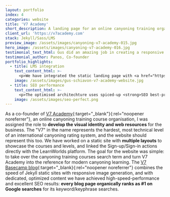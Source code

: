 ```yaml
---
layout: portfolio
index: 4
categories: website
title: 'V7 Academy'
short_description: A landing page for an online canyoning training organisation, integrated with LearnWorlds LMS
client_url: 'https://v7academy.com'
stack: Jekyll/Sass/LMS
preview_image: /assets/images/canyoning-v7-academy-015.jpg
hero_image: /assets/images/canyoning-v7-academy-016.jpg
testimonial_text_html: Gus did an amazing job in creating a responsive and beautiful site for our organisation
testimonial_author: Panos, Co-founder
portfolio_highlights:
  - title: LMS integration
    text_content_html: >-
      <p>We have integrated the static landing page with <a href="https://learnworlds.com" target="_blank" rel="noopener noreferrer">LearnWorlds</a> to create an online canyoning school. Visual identity is preserved for better user experience.</p>
    image: /assets/images/gus-schiavon-v7-academy-website.jpg  
  - title: SEO performance
    text_content_html: >-
      <p>The optimised architechture uses spiced-up <strong>SEO best-practices</strong> coupled with <strong>keyword-rich content</strong> in the integrated blog results in high rankings on search engine queries for the target keywords within a super short time.</p>
    image: /assets/images/seo-perfect.png
---
```

As a co-founder of [V7 Academy](https://v7academy.com){:target="_blank"}{:rel="noopener noreferrer"}, an online canyoning training course organisation, I was assigned the role to **develop the visual identity and web resources** for the business. The "V7" in the name represents the hardest, most technical level of an international canyoning rating system, and the website should represent this too. We have worked on a static site with **multiple layouts** to showcase the courses and levels, and linked the Sign-up/Sign-in actions directly with the LearnWorlds platform. The goal for the website was simple: to take over the canyoning training courses search term and turn V7 Academy into the reference for modern canyoning learning. The [V7 Basecamp blog](https://v7academy.com/basecamp){:target="_blank}{:rel="noopener noreferrer"} combines the speed of Jekyll static sites with responsive image generation, and with dedicated, optimized content we have achieved high-speed-performance and excellent SEO results: **every blog page organically ranks as #1 on Google searches** for its keyword/keyphrase searches.
